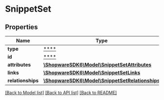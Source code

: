 # SnippetSet

## Properties
Name | Type | Description | Notes
------------ | ------------- | ------------- | -------------
**type** | [****](.md) |  | [optional] 
**id** | [****](.md) |  | [optional] 
**attributes** | [**\ShopwareSDK6\Model\SnippetSetAttributes**](SnippetSetAttributes.md) |  | [optional] 
**links** | [**\ShopwareSDK6\Model\SnippetSetLinks**](SnippetSetLinks.md) |  | [optional] 
**relationships** | [**\ShopwareSDK6\Model\SnippetSetRelationships**](SnippetSetRelationships.md) |  | [optional] 

[[Back to Model list]](../../README.md#documentation-for-models) [[Back to API list]](../../README.md#documentation-for-api-endpoints) [[Back to README]](../../README.md)

